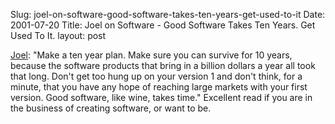 Slug: joel-on-software-good-software-takes-ten-years-get-used-to-it
Date: 2001-07-20
Title: Joel on Software - Good Software Takes Ten Years. Get Used To It.
layout: post

<a href="http://www.joelonsoftware.com/stories/storyReader$368">Joel</a>: &quot;Make a ten year plan. Make sure you can survive for 10 years, because the software products that bring in a billion dollars a year all took that long. Don&#39;t get too hung up on your version 1 and don&#39;t think, for a minute, that you have any hope of reaching large markets with your first version. Good software, like wine, takes time.&quot; Excellent read if you are in the business of creating software, or want to be.
